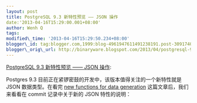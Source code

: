 ```yaml
--- 
layout: post 
title: PostgreSQL 9.3 新特性预览 —— JSON 操作 
date:'2013-04-16T15:29:00.001+08:00' 
author: Wenh Q
tags:
modified\_time: '2013-04-16T15:29:50.234+08:00' 
blogger\_id: tag:blogger.com,1999:blog-4961947611491238191.post-3091740078652398841
blogger\_orig\_url: http://binaryware.blogspot.com/2013/04/postgresql-93-json.html
---
```

[PostgreSQL 9.3 新特性预览 —— JSON
操作](http://www.oschina.net/question/12_106368):

Postgres 9.3 目前正在紧锣密鼓的开发中，该版本值得关注的一个新特性就是
JSON 数据类型。在看完 [new functions for data
generation](http://michael.otacoo.com/postgresql-2/postgres-9-3-feature-highlight-json-data-generation/)
这篇文章后，我们来看看在 commit 记录中关于新的 JSON 特性的说明：
